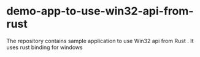 # demo-app-to-use-win32-api-from-rust
The repository contains sample application to use Win32 api from Rust . It uses rust binding for windows
